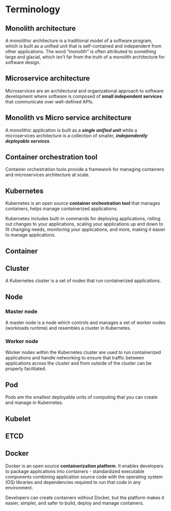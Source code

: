 # Terminology

## Monolith architecture
A monolithic architecture is a traditional model of a software program, which is built as a unified unit that is self-contained and independent from other applications. The word “monolith” is often attributed to something large and glacial, which isn't far from the truth of a monolith architecture for software design.

## Microservice architecture
Microservices are an architectural and organizational approach to software development where software is composed of **small independent services** that communicate over well-defined APIs.

## Monolith vs Micro service architecture
A monolithic application is built as a ***single unified unit*** while a microservices architecture is a collection of smaller, ***independently deployable services***.

## Container orchestration tool
Container orchestration tools provide a framework for managing containers and microservices architecture at scale.

## Kubernetes
Kubernetes is an open source **container orchestration tool** that manages containers, helps manage containerized applications.

Kubernetes includes built-in commands for deploying applications, rolling out changes to your applications, scaling your applications up and down to fit changing needs, monitoring your applications, and more, making it easier to manage applications.

## Container

## Cluster
A Kubernetes cluster is a set of nodes that run containerized applications.

## Node

### Master node
A master node is a node which controls and manages a set of worker nodes (workloads runtime) and resembles a cluster in Kubernetes.

### Worker node
Worker nodes within the Kubernetes cluster are used to run containerized applications and handle networking to ensure that traffic between applications across the cluster and from outside of the cluster can be properly facilitated.

## Pod
Pods are the smallest deployable units of computing that you can create and manage in Kubernetes.

## Kubelet

## ETCD

## Docker
Docker is an open source **containerization platform**. It enables developers to package applications into containers - standardized executable components combining application source code with the operating system (OS) libraries and dependencies required to run that code in any environment.

Developers can create containers without Docker, but the platform makes it easier, simpler, and safer to build, deploy and manage containers.

